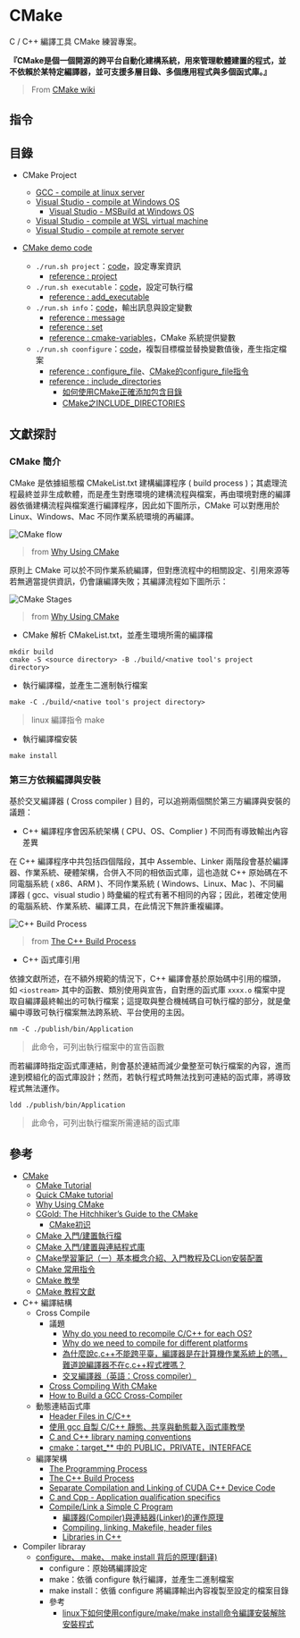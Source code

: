 # CMake

C / C++ 編譯工具 CMake 練習專案。

**『CMake是個一個開源的跨平台自動化建構系統，用來管理軟體建置的程式，並不依賴於某特定編譯器，並可支援多層目錄、多個應用程式與多個函式庫。』**
> From [CMake wiki](https://zh.wikipedia.org/wiki/CMake)

## 指令

## 目錄

+ CMake Project
    - [GCC - compile at linux server](/app/gcc-linux-cmake)
    - [Visual Studio - compile at Windows OS](/app/vs-win-cmake-win)
        + [Visual Studio - MSBuild at Windows OS](/app/vs-win-console)
    - [Visual Studio - compile at WSL virtual machine](/app/vs-win-cmake-wsl)
    - [Visual Studio - compile at remote server](/app/vs-win-cmake-ssh)

+ [CMake demo code](/demo)
    - ```./run.sh project```：[code](/demo/src/project)，設定專案資訊
        + [reference : project](https://cmake.org/cmake/help/latest/command/project.html)
    - ```./run.sh executable```：[code](/demo/src/executable)，設定可執行檔
        + [reference : add_executable](https://cmake.org/cmake/help/latest/command/add_executable.html)
    - ```./run.sh info```：[code](/demo/src/info)，輸出訊息與設定變數
        + [reference : message](https://cmake.org/cmake/help/latest/command/message.html)
        + [reference : set](https://cmake.org/cmake/help/latest/command/set.html)
        + [reference : cmake-variables](https://cmake.org/cmake/help/latest/manual/cmake-variables.7.html)，CMake 系統提供變數
    - ```./run.sh coonfigure```：[code](/demo/src/coonfigure)，複製目標檔並替換變數值後，產生指定檔案
        + [reference : configure_file](https://cmake.org/cmake/help/latest/command/configure_file.html)、[CMake的configure_file指令](https://blog.csdn.net/qq_38410730/article/details/103741579)
        + [reference : include_directories](https://cmake.org/cmake/help/latest/command/include_directories.html)
            - [如何使用CMake正確添加包含目錄](https://ubuntuqa.com/zh-tw/article/9081.html)
            - [CMake之INCLUDE_DIRECTORIES](https://www.jianshu.com/p/9083ecaf03aa)

## 文獻探討

### CMake 簡介

CMake 是依據組態檔 CMakeList.txt 建構編譯程序 ( build process )；其處理流程最終並非生成軟體，而是產生對應環境的建構流程與檔案，再由環境對應的編譯器依循建構流程與檔案進行編譯程序，因此如下圖所示，CMake 可以對應用於 Linux、Windows、Mac 不同作業系統環境的再編譯。

![CMake flow](https://logins.github.io/assets/img/posts/2020-05-17-CMakeInVisualStudio/CMakeGeneral_Diagram.jpg)
> from [Why Using CMake](https://logins.github.io/programming/2020/05/17/CMakeInVisualStudio.html)

原則上 CMake 可以於不同作業系統編譯，但對應流程中的相關設定、引用來源等若無適當提供資訊，仍會讓編譯失敗；其編譯流程如下圖所示：

![CMake Stages](https://logins.github.io/assets/img/posts/2020-05-17-CMakeInVisualStudio/CMakeStages_Diagram.jpg)
> from [Why Using CMake](https://logins.github.io/programming/2020/05/17/CMakeInVisualStudio.html)

+ CMake 解析 CMakeList.txt，並產生環境所需的編譯檔

```
mkdir build
cmake -S <source directory> -B ./build/<native tool's project directory>
```
+ 執行編譯檔，並產生二進制執行檔案

```
make -C ./build/<native tool's project directory>
```
> linux 編譯指令 make

+ 執行編譯檔安裝

```
make install
```

### 第三方依賴編譯與安裝

基於交叉編譯器 ( Cross compiler ) 目的，可以追朔兩個關於第三方編譯與安裝的議題：

+ C++ 編譯程序會因系統架構 ( CPU、OS、Complier ) 不同而有導致輸出內容差異

在 C++ 編譯程序中共包括四個階段，其中 Assemble、Linker 兩階段會基於編譯器、作業系統、硬體架構，合併入不同的相依函式庫，這也造就 C++ 原始碼在不同電腦系統 ( x86、ARM )、不同作業系統 ( Windows、Linux、Mac )、不同編譯器 ( gcc、visual studio ) 時彙編的程式有著不相同的內容；因此，若確定使用的電腦系統、作業系統、編譯工具，在此情況下無許重複編譯。

![C++ Build Process](http://faculty.cs.niu.edu/~mcmahon/CS241/Notes/Images/build.png)
> from [The C++ Build Process](http://faculty.cs.niu.edu/~mcmahon/CS241/Notes/build.html)

+ C++ 函式庫引用

依據文獻所述，在不額外規範的情況下，C++ 編譯會基於原始碼中引用的檔頭，如 ```<iostream>``` 其中的函數、類別使用與宣告，自對應的函式庫 ```xxxx.o``` 檔案中提取自編譯最終輸出的可執行檔案；這提取與整合機械碼自可執行檔的部分，就是彙編中導致可執行檔案無法跨系統、平台使用的主因。

```
nm -C ./publish/bin/Application
```
> 此命令，可列出執行檔案中的宣告函數

而若編譯時指定函式庫連結，則會基於連結而減少彙整至可執行檔案的內容，進而達到模組化的函式庫設計；然而，若執行程式時無法找到可連結的函式庫，將導致程式無法運作。

```
ldd ./publish/bin/Application
```
> 此命令，可列出執行檔案所需連結的函式庫

## 參考

+ [CMake](https://cmake.org/)
    + [CMake Tutorial](https://cmake.org/cmake/help/latest/guide/tutorial/index.html)
    + [Quick CMake tutorial](https://www.jetbrains.com/help/clion/quick-cmake-tutorial.html)
    + [Why Using CMake](https://logins.github.io/programming/2020/05/17/CMakeInVisualStudio.html)
    + [CGold: The Hitchhiker’s Guide to the CMake](https://cgold.readthedocs.io/en/latest/index.html)
        - [CMake初识](https://zhangyuyu.github.io/cmake-hello/)
    + [CMake 入門/建置執行檔](https://zh.m.wikibooks.org/zh-tw/CMake_%E5%85%A5%E9%96%80/%E5%BB%BA%E7%BD%AE%E5%9F%B7%E8%A1%8C%E6%AA%94)
    - [CMake 入門/建置與連結程式庫](https://zh.m.wikibooks.org/zh-tw/CMake_%E5%85%A5%E9%96%80/%E5%BB%BA%E7%BD%AE%E8%88%87%E9%80%A3%E7%B5%90%E7%A8%8B%E5%BC%8F%E5%BA%AB)
    + [CMake學習筆記（一）基本概念介紹、入門教程及CLion安裝配置](https://codertw.com/%E7%A8%8B%E5%BC%8F%E8%AA%9E%E8%A8%80/712067/)
    + [CMake 常用指令](https://www.cntofu.com/book/46/cmake/cmake_chang_yong_zhi_ling.md)
    + [CMake 教學](https://ithelp.ithome.com.tw/articles/10221101)
    + [CMake 教程文獻](https://sfumecjf.github.io/cmake-examples-Chinese/01-basic/)
+ C++ 編譯結構
    - Cross Compile
        + 議題
            - [Why do you need to recompile C/C++ for each OS?](https://stackoverflow.com/questions/61644911)
            - [Why do we need to compile for different platforms](https://stackoverflow.com/questions/48235579)
            - [為什麼說c,c++不能跨平臺，編譯器是在計算機作業系統上的嗎，難道說編譯器不在c,c++程式裡嗎？](https://www.juduo.cc/club/1278541.html)
            - [交叉編譯器（英語：Cross compiler）](https://zh.wikipedia.org/wiki/%E4%BA%A4%E5%8F%89%E7%B7%A8%E8%AD%AF%E5%99%A8)
        + [Cross Compiling With CMake](https://cmake.org/cmake/help/book/mastering-cmake/chapter/Cross%20Compiling%20With%20CMake.html)
        + [How to Build a GCC Cross-Compiler](https://jasonblog.github.io/note/raspberry_pi/how_to_build_a_gcc_cross-compiler.html)
    - 動態連結函式庫
        + [Header Files in C/C++](https://data-flair.training/blogs/header-files-in-c-cpp/)
        + [使用 gcc 自製 C/C++ 靜態、共享與動態載入函式庫教學](https://blog.gtwang.org/programming/howto-create-library-using-gcc/)
        + [C and C++ library naming conventions](https://developer.arm.com/documentation/100073/0616/The-Arm-C-and-C---Libraries/C-and-C---library-naming-conventions)
        + [cmake：target_** 中的 PUBLIC，PRIVATE，INTERFACE](https://zhuanlan.zhihu.com/p/82244559)
    - 編譯架構
        + [The Programming Process](http://www2.hawaii.edu/~takebaya/ics111/process_of_programming/process_of_programming.html)
        + [The C++ Build Process](http://faculty.cs.niu.edu/~mcmahon/CS241/Notes/build.html)
        + [Separate Compilation and Linking of CUDA C++ Device Code](https://developer.nvidia.com/blog/separate-compilation-linking-cuda-device-code/)
        + [C and Cpp - Application qualification specifics](https://doc.castsoftware.com/display/TECHNOS/C+and+Cpp+-+Application+qualification+specifics)
        + [Compile/Link a Simple C Program](https://vdemir.github.io/linux/C-Compling-and-Linking/)
            - [編譯器(Compiler)與連結器(Linker)的運作原理](https://rexpighj123.pixnet.net/blog/post/207609288)
            - [Compiling, linking, Makefile, header files](https://gribblelab.org/teaching/CBootCamp/12_Compiling_linking_Makefile_header_files.html)
            - [Libraries in C++](https://www.oracle.com/technical-resources/articles/it-infrastructure/dev-linkinglibraries5.html)      
+ Compiler libraray
    - [configure、 make、 make install 背后的原理(翻译)](https://zhuanlan.zhihu.com/p/77813702)
        + configure：原始碼編譯設定
        + make：依循 configure 執行編譯，並產生二進制檔案
        + make install：依循 configure 將編譯輸出內容複製至設定的檔案目錄
        + 參考
            - [linux下如何使用configure/make/make install命令編譯安裝解除安裝程式](https://www.itread01.com/content/1545059522.html)
